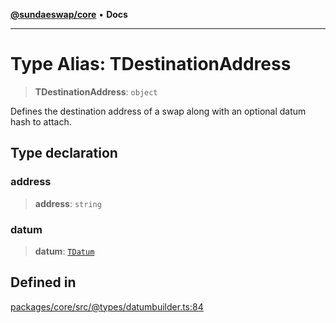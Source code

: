 [**@sundaeswap/core**](../../README.md) • **Docs**

***

# Type Alias: TDestinationAddress

> **TDestinationAddress**: `object`

Defines the destination address of a swap along with an optional datum hash to attach.

## Type declaration

### address

> **address**: `string`

### datum

> **datum**: [`TDatum`](TDatum.md)

## Defined in

[packages/core/src/@types/datumbuilder.ts:84](https://github.com/SundaeSwap-finance/sundae-sdk/blob/main/packages/core/src/@types/datumbuilder.ts#L84)
